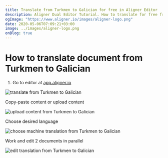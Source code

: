 ```yaml
---
title: Translate from Turkmen to Galician for free in Aligner Editor
description: Aligner Dual Editor Tutorial. How to translate for free from Turkmen to Galician. Aligner is multilingual document management platform. 
ogImage: "https://www.aligner.io/images/aligner-logo.png"
date: 2020-05-06T07:09:21+03:00
image: ../images/aligner-logo.png
onBlog: true
---
```


# How to translate document from Turkmen to Galician

1. Go to editor at [app.aligner.io](https://app.aligner.io "Aligner App web page")

![translate from Turkmen to Galician](../aligner-blank-editor.png "translate from Turkmen to Galician")

Copy-paste content or upload content

![upload content from Turkmen to Galician](../aligner-uploaded-document.png "upload content from Turkmen to Galician")

Choose desired language

![choose machine translation from Turkmen to Galician](../aligner-language-dropdown.png "choose machine translation from Turkmen to Galician")

Work and edit 2 documents in parallel

![edit translation from Turkmen to Galician](../aligner-double-sitded-editor.png "edit translation from Turkmen to Galician")

